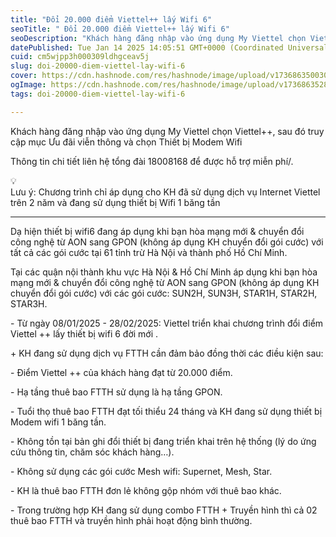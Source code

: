 ```yaml
---
title: "Đổi 20.000 điểm Viettel++ lấy Wifi 6"
seoTitle: " Đổi 20.000 điểm Viettel++ lấy Wifi 6"
seoDescription: "Khách hàng đăng nhập vào ứng dụng My Viettel chọn Viettel++, sau đó truy cập mục Ưu đãi viễn thông và chọn Thiết bị Modem Wifi"
datePublished: Tue Jan 14 2025 14:05:51 GMT+0000 (Coordinated Universal Time)
cuid: cm5wjpp3h000309ldhgceav5j
slug: doi-20000-diem-viettel-lay-wifi-6
cover: https://cdn.hashnode.com/res/hashnode/image/upload/v1736863500309/60efb422-2a56-47ca-8687-21d0c017e7bc.jpeg
ogImage: https://cdn.hashnode.com/res/hashnode/image/upload/v1736863528665/c2b8774b-491d-4450-93e2-994387d4f9ec.jpeg
tags: doi-20000-diem-viettel-lay-wifi-6

---
```


Khách hàng đăng nhập vào ứng dụng My Viettel chọn Viettel++, sau đó truy cập mục Ưu đãi viễn thông và chọn Thiết bị Modem Wifi

Thông tin chi tiết liên hệ tổng đài 18008168 để được hỗ trợ miễn phí/.

<div data-node-type="callout">
<div data-node-type="callout-emoji">💡</div>
<div data-node-type="callout-text">Lưu ý: Chương trình chỉ áp dụng cho KH đã sử dụng dịch vụ Internet Viettel trên 2 năm và đang sử dụng thiết bị Wifi 1 băng tần</div>
</div>

---

Dạ hiện thiết bị wifi6 đang áp dụng khi bạn hòa mạng mới & chuyển đổi công nghệ từ AON sang GPON (không áp dụng KH chuyển đổi gói cước) với tất cả các gói cước tại 61 tỉnh trừ Hà Nội và thành phố Hồ Chí Minh.

Tại các quận nội thành khu vực Hà Nội & Hồ Chí Minh áp dụng khi bạn hòa mạng mới & chuyển đổi công nghệ từ AON sang GPON (không áp dụng KH chuyển đổi gói cước) với các gói cước: SUN2H, SUN3H, STAR1H, STAR2H, STAR3H.

\- Từ ngày 08/01/2025 - 28/02/2025: Viettel triển khai chương trình đổi điểm Viettel ++ lấy thiết bị wifi 6 đời mới .

\+ KH đang sử dụng dịch vụ FTTH cần đảm bảo đồng thời các điều kiện sau:

\- Điểm Viettel ++ của khách hàng đạt từ 20.000 điểm.

\- Hạ tầng thuê bao FTTH sử dụng là hạ tầng GPON.

\- Tuổi thọ thuê bao FTTH đạt tối thiểu 24 tháng và KH đang sử dụng thiết bị Modem wifi 1 băng tần.

\- Không tồn tại bản ghi đổi thiết bị đang triển khai trên hệ thống (lý do ứng cứu thông tin, chăm sóc khách hàng…).

\- Không sử dụng các gói cước Mesh wifi: Supernet, Mesh, Star.

\- KH là thuê bao FTTH đơn lẻ không gộp nhóm với thuê bao khác.

\- Trong trường hợp KH đang sử dụng combo FTTH + Truyền hình thì cả 02 thuê bao FTTH và truyền hình phải hoạt động bình thường.